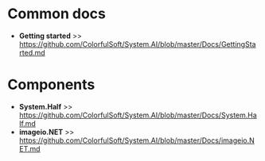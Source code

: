 # Common docs
* **Getting started** >> https://github.com/ColorfulSoft/System.AI/blob/master/Docs/GettingStarted.md
# Components
* **System.Half** >> https://github.com/ColorfulSoft/System.AI/blob/master/Docs/System.Half.md
* **imageio.NET** >> https://github.com/ColorfulSoft/System.AI/blob/master/Docs/imageio.NET.md
